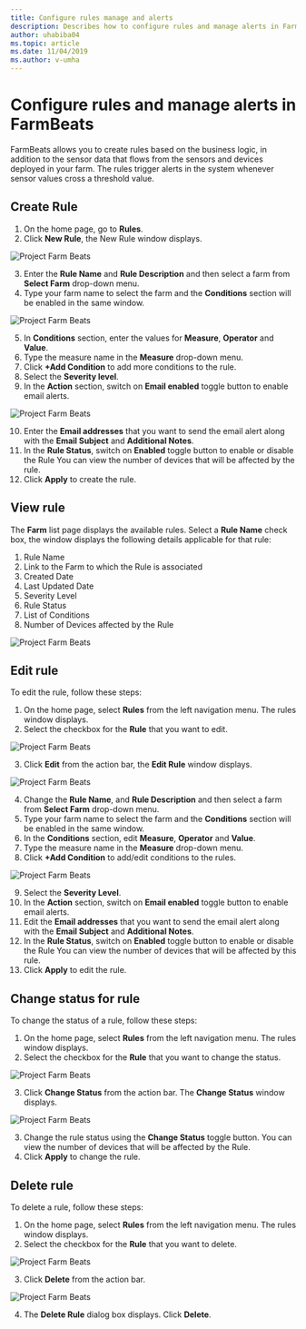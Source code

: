 ```yaml
---
title: Configure rules manage and alerts
description: Describes how to configure rules and manage alerts in FarmBeats
author: uhabiba04
ms.topic: article
ms.date: 11/04/2019
ms.author: v-umha
---
```



# Configure rules and manage alerts in FarmBeats


FarmBeats allows you to create rules based on the business logic, in addition to the sensor data that flows from the sensors and devices deployed in your farm. The rules trigger alerts in the system whenever sensor values cross a threshold value.

## Create Rule

1. On the home page, go to **Rules**.
2. Click **New Rule**, the New Rule window displays.

  ![Project Farm Beats](./media/configure-rules-and-alerts/new-rule-1.png)

3. Enter the **Rule Name** and **Rule Description** and then select a farm from **Select Farm** drop-down menu.
4. Type your farm name to select the farm and the **Conditions** section will be enabled in the same window.  

  ![Project Farm Beats](./media/configure-rules-and-alerts/new-rule-condition-1.png)

5. In **Conditions** section, enter the values for **Measure**, **Operator** and **Value**.
6. Type the measure name in the **Measure** drop-down menu.
7. Click **+Add Condition** to add more conditions to the rule.
8. Select the **Severity level**.
9. In the **Action** section, switch on **Email enabled** toggle button to enable email alerts.

  ![Project Farm Beats](./media/configure-rules-and-alerts/new-rule-email-1.png)

10. Enter the **Email addresses** that you want to send the email alert along with the **Email Subject** and **Additional Notes**.  
11. In the **Rule Status**, switch on **Enabled** toggle button to enable or disable the Rule
    You can view the number of devices that will be affected by the rule.
12. Click **Apply** to create the rule.

## View rule

The **Farm** list page displays the available rules. Select a **Rule Name** check box, the window displays the following details applicable for that rule:

1. Rule Name
2. Link to the Farm to which the Rule is associated
3. Created Date
4. Last Updated Date
5. Severity Level
6. Rule Status
7. List of Conditions  
8. Number of Devices affected by the Rule

  ![Project Farm Beats](./media/configure-rules-and-alerts/view-rule-1.png)


## Edit rule

To edit the rule, follow these steps:

1. On the home page, select **Rules** from the left navigation menu.
   The rules window displays.
2. Select the checkbox for the **Rule** that you want to edit.

  ![Project Farm Beats](./media/configure-rules-and-alerts/edit-rule-action-bar-1.png)

3. Click **Edit** from the action bar, the **Edit Rule** window displays.

  ![Project Farm Beats](./media/configure-rules-and-alerts/edit-rule-one-1.png)

4. Change the **Rule Name**, and **Rule Description** and then select a farm from **Select Farm** drop-down menu.
5. Type your farm name to select the farm and the **Conditions** section will be enabled in the same window.  
6. In the **Conditions** section, edit **Measure**, **Operator** and **Value**.
7. Type the measure name in the **Measure** drop-down menu.
8. Click **+Add Condition** to add/edit conditions to the rules.

  ![Project Farm Beats](./media/configure-rules-and-alerts/edit-rule-two-1.png)

9.  Select the **Severity Level**.  
10. In the **Action** section, switch on **Email enabled** toggle button to enable email alerts.
11. Edit the **Email addresses** that you want to send the email alert along with the **Email Subject** and **Additional Notes**.  
12. In the **Rule Status**, switch on **Enabled** toggle button to enable or disable the Rule
    You can view the number of devices that will be affected by this rule.
13. Click **Apply** to edit the rule.

## Change status for rule

To change the status of a rule, follow these steps:

1. On the home page, select **Rules** from the left navigation menu. The rules window displays.
2. Select the checkbox for the **Rule** that you want to change the status.

  ![Project Farm Beats](./media/configure-rules-and-alerts/change-status-rule-action-bar-1.png)

3. Click **Change Status** from the action bar. The **Change Status** window displays.

  ![Project Farm Beats](./media/configure-rules-and-alerts/rule-change-status-1.png)

3. Change the rule status using the **Change Status** toggle button.
   You can view the number of devices that will be affected by the Rule.
4. Click **Apply** to change the rule.

## Delete rule

To delete a rule, follow these steps:

1. On the home page, select **Rules** from the left navigation menu. The rules window displays.
2. Select the checkbox for the **Rule** that you want to delete.

  ![Project Farm Beats](./media/configure-rules-and-alerts/delete-rule-action-bar-1.png)

3. Click **Delete** from the action bar.

  ![Project Farm Beats](./media/configure-rules-and-alerts/delete-rule-1.png)

4. The **Delete Rule** dialog box displays. Click **Delete**.

